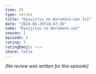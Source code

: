 ```yaml
---
time: 25
type: series
title: "Kyuujitsu no Warumono-san 1x1"
date: "2024-04-29T18:47:36"
name: "Kyuujitsu no Warumono-san"
season: 1
episode: 1
rating: 3
ratingEmoji: ⭐️⭐️⭐️
share: false
---
```


*[No review was written for this episode]*
